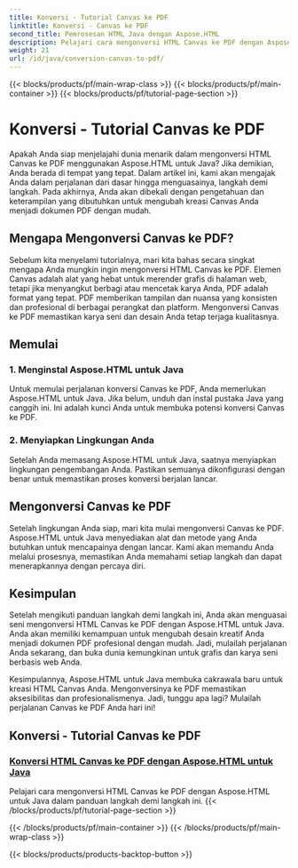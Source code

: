 ```yaml
---
title: Konversi - Tutorial Canvas ke PDF
linktitle: Konversi - Canvas ke PDF
second_title: Pemrosesan HTML Java dengan Aspose.HTML
description: Pelajari cara mengonversi HTML Canvas ke PDF dengan Aspose.HTML untuk Java dalam panduan lengkap ini. Kuasai seni transformasi digital!
weight: 21
url: /id/java/conversion-canvas-to-pdf/
---
```


{{< blocks/products/pf/main-wrap-class >}}
{{< blocks/products/pf/main-container >}}
{{< blocks/products/pf/tutorial-page-section >}}

# Konversi - Tutorial Canvas ke PDF


Apakah Anda siap menjelajahi dunia menarik dalam mengonversi HTML Canvas ke PDF menggunakan Aspose.HTML untuk Java? Jika demikian, Anda berada di tempat yang tepat. Dalam artikel ini, kami akan mengajak Anda dalam perjalanan dari dasar hingga menguasainya, langkah demi langkah. Pada akhirnya, Anda akan dibekali dengan pengetahuan dan keterampilan yang dibutuhkan untuk mengubah kreasi Canvas Anda menjadi dokumen PDF dengan mudah.

## Mengapa Mengonversi Canvas ke PDF?

Sebelum kita menyelami tutorialnya, mari kita bahas secara singkat mengapa Anda mungkin ingin mengonversi HTML Canvas ke PDF. Elemen Canvas adalah alat yang hebat untuk merender grafis di halaman web, tetapi jika menyangkut berbagi atau mencetak karya Anda, PDF adalah format yang tepat. PDF memberikan tampilan dan nuansa yang konsisten dan profesional di berbagai perangkat dan platform. Mengonversi Canvas ke PDF memastikan karya seni dan desain Anda tetap terjaga kualitasnya.

## Memulai

### 1. Menginstal Aspose.HTML untuk Java

Untuk memulai perjalanan konversi Canvas ke PDF, Anda memerlukan Aspose.HTML untuk Java. Jika belum, unduh dan instal pustaka Java yang canggih ini. Ini adalah kunci Anda untuk membuka potensi konversi Canvas ke PDF.

### 2. Menyiapkan Lingkungan Anda

Setelah Anda memasang Aspose.HTML untuk Java, saatnya menyiapkan lingkungan pengembangan Anda. Pastikan semuanya dikonfigurasi dengan benar untuk memastikan proses konversi berjalan lancar.

## Mengonversi Canvas ke PDF

Setelah lingkungan Anda siap, mari kita mulai mengonversi Canvas ke PDF. Aspose.HTML untuk Java menyediakan alat dan metode yang Anda butuhkan untuk mencapainya dengan lancar. Kami akan memandu Anda melalui prosesnya, memastikan Anda memahami setiap langkah dan dapat menerapkannya dengan percaya diri.

## Kesimpulan

Setelah mengikuti panduan langkah demi langkah ini, Anda akan menguasai seni mengonversi HTML Canvas ke PDF dengan Aspose.HTML untuk Java. Anda akan memiliki kemampuan untuk mengubah desain kreatif Anda menjadi dokumen PDF profesional dengan mudah. Jadi, mulailah perjalanan Anda sekarang, dan buka dunia kemungkinan untuk grafis dan karya seni berbasis web Anda.

Kesimpulannya, Aspose.HTML untuk Java membuka cakrawala baru untuk kreasi HTML Canvas Anda. Mengonversinya ke PDF memastikan aksesibilitas dan profesionalismenya. Jadi, tunggu apa lagi? Mulailah perjalanan Canvas ke PDF Anda hari ini!
## Konversi - Tutorial Canvas ke PDF
### [Konversi HTML Canvas ke PDF dengan Aspose.HTML untuk Java](./canvas-to-pdf/)
Pelajari cara mengonversi HTML Canvas ke PDF dengan Aspose.HTML untuk Java dalam panduan langkah demi langkah ini.
{{< /blocks/products/pf/tutorial-page-section >}}

{{< /blocks/products/pf/main-container >}}
{{< /blocks/products/pf/main-wrap-class >}}

{{< blocks/products/products-backtop-button >}}

